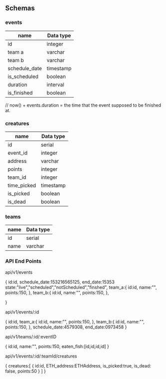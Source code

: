 ## Schemas

### events

| name          | Data type |
| ------------- | --------- |
| id            | integer   |
| team a        | varchar   |
| team b        | varchar   |
| schedule_date | timestamp |
| is_scheduled  | boolean   |
| duration      | interval  |
| is_finished   | boolean   |

// now() + events.duration = the time that the event supposed to be finished at.

[comment]: <> (emaing the points let's see if they can derived from the other relationships or not! )

### creatures

| name        | Data type |
| ----------- | --------- |
| id          | serial    |
| event_id    | integer   |
| address     | varchar   |
| points      | integer   |
| team_id     | integer   |
| time_picked | timestamp |
| is_picked   | boolean   |
| is_dead     | boolean   |

### teams

| name | Data type |
| ---- | --------- |
| id   | serial    |
| name | varchar   |

### API End Points

api/v1/events

{
id:id,
schedule_date:153216565125,
end_date:15353
state:"live","scheduled","notScheduled","finshed",
team_a:{
id:id,
name:"",
points:150,
},
team_b:{
id:id,
name:"",
points:150,
},

}

api/v1/events/:id

{
id:id,
team_a:{
id:id,
name:"",
points:150,
},
team_b:{
id:id,
name:"",
points:150,
},
schedule_date:4579308,
end_date:0973458
}

api/v1/teams/:id/:eventID

{
id:id,
name:"",
points:150,
eaten_fish:[id,id,id,id]
}

api/v1/events/:id/:teamId/creatures

{
creatures:[
{
id:id,
ETH_address:ETHAddress,
is_picked:true,
is_dead: false,
points:50
}
]
}
